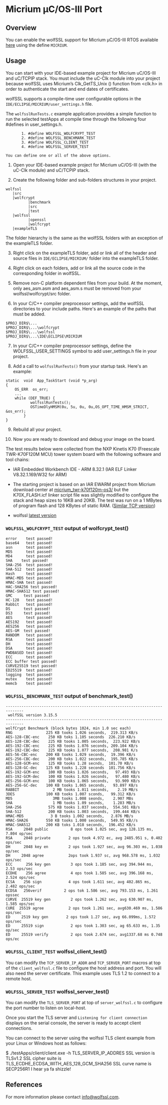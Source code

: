 
# Micrium μC/OS-III Port
## Overview
You can enable the wolfSSL support for Micrium μC/OS-III RTOS available [here](http://www.micrium.com/) using the define `MICRIUM`.

## Usage

You can start with your IDE-based example project for Micrium uC/OS-III and uC/TCPIP stack. You must include the uC-Clk module into your project because wolfSSL uses Micrium’s Clk_GetTS_Unix () function from <clk.h> in order to authenticate the start and end dates of certificates.

wolfSSL supports a compile-time user configurable options in the `IDE/ECLIPSE/MICRIUM/user_settings.h` file.

The `wolfsslRunTests.c` example application provides a simple function to run the selected testApps at compile time through the following four #defines in user_settings.h.

```
       1. #define WOLFSSL_WOLFCRYPT_TEST
       2. #define WOLFSSL_BENCHMARK_TEST
       3. #define WOLFSSL_CLIENT_TEST
       4. #define WOLFSSL_SERVER_TEST

You can define one or all of the above options.
```
1. Open your IDE-based example project for Micrium uC/OS-III (with the uC-Clk module) and uC/TCPIP stack.

2. Create the following folder and sub-folders structures in your project.
```
wolfssl
   |src
   |wolfcrypt
          |benchmark
          |src
          |test
   |wolfssl
          |openssl
          |wolfcrypt
   |exampleTLS
```
The folder hierarchy is the same as the wolfSSL folders with an exception of the exampleTLS folder.

3. Right click on the exampleTLS folder, add or link all of the header and source files in `IDE/ECLIPSE/MICRIUM/` folder into the exampleTLS folder.

4. Right click on each folders, add or link all the source code in the corresponding folder in wolfSSL.

5. Remove non-C platform dependent files from your build. At the moment, only aes_asm.asm and aes_asm.s must be removed from your wolfssl/wolfcrypt/src folder.

6. In your C/C++ compiler preprocessor settings, add the wolfSSL directories to your include paths.
Here's an example of the paths that must be added.
```
$PROJ_DIR$\...
$PROJ_DIR$\...\wolfcrypt
$PROJ_DIR$\...\wolfssl
$PROJ_DIR$\...\IDE\ECLIPSE\MICRIUM
```
7. In your C/C++ compiler preprocessor settings, define the WOLFSSL_USER_SETTINGS symbol to add user_settings.h file in your project.

8. Add a call to `wolfsslRunTests()` from your startup task. Here's an example:
```
static  void  App_TaskStart (void *p_arg)
{
    OS_ERR  os_err;
    ...
    while (DEF_TRUE) {
           wolfsslRunTests();
           OSTimeDlyHMSM(0u, 5u, 0u, 0u,OS_OPT_TIME_HMSM_STRICT, &os_err);
        }
}
```
9. Rebuild all your project.

10. Now you are ready to download and debug your image on the board.

The test results below were collected from the NXP Kinetis K70 (Freescale TWR-K70F120M MCU) tower system board with the following software and tool chains:

- IAR Embedded Workbench IDE - ARM 8.32.1 (IAR ELF Linker V8.32.1.169/W32 for ARM)

- The starting project is based on an IAR EWARM project from Micrium download center at [micrium_twr-k70f120m-os3/](https://www.micrium.com/download/micrium_twr-k70f120m-os3/) but the K70X_FLASH.icf linker script file was slightly modified to configure the stack and heap sizes to 16KB and 20KB. The test was run on a 1 MBytes of program flash and 128 KBytes of static RAM. ([Similar TCP version](https://www.micrium.com/download/twr-k70f120m_os3-tcpip-wifi-lib/))

- wolfssl [latest version](https://github.com/wolfSSL/wolfssl)


### `WOLFSSL_WOLFCRYPT_TEST` output of wolfcrypt_test()
```
error    test passed!
base64   test passed!
asn      test passed!
MD5      test passed!
MD4      test passed!
SHA    test passed!
SHA-256  test passed!
SHA-512  test passed!
Hash     test passed!
HMAC-MD5 test passed!
HMAC-SHA test passed!
HAC-SHA256 test passed!
HMAC-SHA512 test passed!
GMC     test passed!
HC-128   test passed!
Rabbit   test passed!
DS      test passed!
DS3     test passed!
AES      test passed!
AES192   test passed!
AES256   test passed!
AES-GM  test passed!
RANDOM   test passed!
RSA      test passed!
DH       test passed!
DSA      test passed!
PWDBASED test passed!
ECC      test passed!
ECC buffer test passed!
CURVE25519 test passed!
ED25519  test passed!
logging  test passed!
mutex    test passed!
memcb    test passed!
```
### `WOLFSSL_BENCHMARK_TEST` output of benchmark_test()
```
------------------------------------------------------------------------------
 wolfSSL version 3.15.5
------------------------------------------------------------------------------
wolfCrypt Benchmark (block bytes 1024, min 1.0 sec each)
RNG               225 KB tooks 1.026 seconds,  219.313 KB/s
AES-128-CBC-enc    250 KB toks 1.105 seconds  226.210 KB/s
AES-128-CBC-dec    225 KB tooks 1.005 seconds,  223.922 KB/s
AES-192-CBC-enc    225 KB tooks 1.076 seconds, 209.104 KB/s
AES-192-CBC-dec    225 KB tooks 1.077 seconds,  208.981 K/s
AES-56-CBC-enc    200 KB tooks 1.029 seconds,  19.396 KB/s
AES-256-CBC-dec    200 KB toks 1.022 seconds,  195.785 KB/s
AES-128-GCM-enc    125 KB tooks 1.28 secnds,  101.70 KB/s
AES-128-GC-dec    125 KB tooks 1.228 seconds  101.756 KB/s
AES-192-GCM-enc    100 KB tooks 1.026 seconds,   97.493 KB/s
AES-192-GCM-dec    100 KB tooks 1.026 seconds,   97.480 KB/s
AES-256-GCM-enc    100 KB tooks 1.065 seconds,   93.909 KB/s
AES-256-GC-dec    100 KB tooks 1.065 seconds,   93.897 KB/s
RABBIT               2 MB tooks 1.011 seconds,    2.19 MB/s
3DES              100 KB tooks 1.007 sconds,   99.312 KB/s
MD5                  3MB tooks 1.008 seonds,    2.907 MBs
SHA                  1 MB tooks 1.09 secnds,    1.283 MB/s
SHA-256            575 KB tooks 1.037 seconds,  554.501 KB/s
SHA-512            200 KB tooks 1.003 seconds,  199.444 KB/s
HMAC-MD5            3 B tooks 1.002 seconds,   2.876 MB/s
HMAC-SHA26        550 KB tooks 1.000 seconds,  549.95 KB//s
HMAC-SHA512       200 KB toks 1.018 seconds,  196.452 KB/s
RSA     2048 public          8 ops took 1.025 sec, avg 128.135 ms, 7.804 op/sec
RSA     2048 private        2 ops took 4.972 ec, avg 2485.951 s, 0.402 ops/sec
DH      2048 key en         2 ops took 1.927 sec, avg 96.303 ms, 1.038 op/sec
DH     2048 agree           2ops took 1.937 sc, avg 968.578 ms, 1.032 ops/sec
ECC      256 key gen         3 ops took 1.185 sec, avg 394.944 ms, 2.53 ops/sec
ECDHE    256 agree           4 ops took 1.585 sec, avg 396.168 ms, 2.524 ops/sec
ECSA    256 sign            4 ops took 1.611 sec, avg 402.865 ms, 2.482 ops/sec
ECDSA   256verif          2 ops tok 1.586 sec, avg 793.153 ms, 1.261 opssec
CURVE  25519 key gen         2 ops took 1.262 sec, avg 630.907 ms, 1.585 ops/sec
CURE  25519 agree           2 ops took 1.261 sec, avg630.469 ms, 1.586 ops/sec
ED     2519 key gen        2 ops took 1.27 sec, avg 66.099ms, 1.572 ops/sec
ED     25519 sign            2 ops took 1.303 sec, ag 65.633 ms, 1.35 op/sec
ED     25519 verify          2 ops took 2.674 sec, avg1337.68 ms 0.748 ops/ec
```
### `WOLFSSL_CLIENT_TEST` wolfssl_client_test()

You can modify the `TCP_SERVER_IP_ADDR` and `TCP_SERVER_PORT` macros at top of the `client_wolfssl.c` file to configure the host address and port. You will also need the server certificate. This example uses TLS 1.2 to connect to a remote host.

### `WOLFSSL_SERVER_TEST` wolfssl_server_test()

You can modify the `TLS_SERVER_PORT` at top of `server_wolfssl.c` to configure the port number to listen on local-host.

Once you start the TLS server and `Listening for client connection` displays on the serial console, the server is ready to accept client connections.

You can connect to the server using the wolfssl TLS client example from your Linux or Windows host as follows:

$ ./testApps/client/client.exe -h TLS_SERVER_IP_ADDRES
SSL version is TLSv1.2
SSL cipher suite is TLS_ECDHE_ECDSA_WITH_AES_128_GCM_SHA256
SSL curve name is SECP256R1
I hear ya fa shizzle!


## References

For more information please contact info@wolfssl.com.
